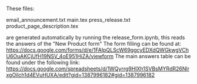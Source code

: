 These files:


email_announcement.txt
main.tex
press_release.txt
product_page_description.tex 

are generated automatically by running the release_form.ipynb, this reads the answers of the "New Product form" 
The form filling can be found at: 
https://docs.google.com/forms/d/e/1FAIpQLScW69ggcyEDXdQWGkwgVChU6OuAKCjUfH19NSV_4oE951HiZA/viewform
The main answers table can be found under the following link:
https://docs.google.com/spreadsheets/d/1WQyrrg9HlXh1SVBsMYRdR26NlrxgOilch1d4EVuHUXA/edit?gid=1387996182#gid=1387996182
